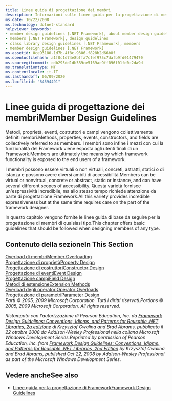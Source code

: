 ```yaml
---
title: Linee guida di progettazione dei membri
description: Informazioni sulle linee guida per la progettazione di membri in .NET. I membri includono metodi, proprietà, eventi, costruttori e campi.
ms.date: 10/22/2008
ms.technology: dotnet-standard
helpviewer_keywords:
- member design guidelines [.NET Framework], about member design guidelines
- members [.NET Framework], design guidelines
- class library design guidelines [.NET Framework], members
- member design guidelines [.NET Framework]
ms.assetid: 0ce93180-1d7b-4f8c-9306-f828b2d66b8f
ms.openlocfilehash: a1f0c1d74e8bffa7cfef975c7dafb9fd01479470
ms.sourcegitcommit: cdb295dd1db589ce5169ac9ff096f01fd0c2da9d
ms.translationtype: MT
ms.contentlocale: it-IT
ms.lasthandoff: 06/09/2020
ms.locfileid: "84594491"
---
```

# <a name="member-design-guidelines"></a><span data-ttu-id="577bc-104">Linee guida di progettazione dei membri</span><span class="sxs-lookup"><span data-stu-id="577bc-104">Member Design Guidelines</span></span>
<span data-ttu-id="577bc-105">Metodi, proprietà, eventi, costruttori e campi vengono collettivamente definiti membri.</span><span class="sxs-lookup"><span data-stu-id="577bc-105">Methods, properties, events, constructors, and fields are collectively referred to as members.</span></span> <span data-ttu-id="577bc-106">I membri sono infine i mezzi con cui la funzionalità del Framework viene esposta agli utenti finali di un Framework.</span><span class="sxs-lookup"><span data-stu-id="577bc-106">Members are ultimately the means by which framework functionality is exposed to the end users of a framework.</span></span>  
  
 <span data-ttu-id="577bc-107">I membri possono essere virtuali o non virtuali, concreti, astratti, statici o di istanza e possono avere diversi ambiti di accessibilità.</span><span class="sxs-lookup"><span data-stu-id="577bc-107">Members can be virtual or nonvirtual, concrete or abstract, static or instance, and can have several different scopes of accessibility.</span></span> <span data-ttu-id="577bc-108">Questa varietà fornisce un'espressività incredibile, ma allo stesso tempo richiede attenzione da parte di progettazione Framework.</span><span class="sxs-lookup"><span data-stu-id="577bc-108">All this variety provides incredible expressiveness but at the same time requires care on the part of the framework designer.</span></span>  
  
 <span data-ttu-id="577bc-109">In questo capitolo vengono fornite le linee guida di base da seguire per la progettazione di membri di qualsiasi tipo.</span><span class="sxs-lookup"><span data-stu-id="577bc-109">This chapter offers basic guidelines that should be followed when designing members of any type.</span></span>  
  
## <a name="in-this-section"></a><span data-ttu-id="577bc-110">Contenuto della sezione</span><span class="sxs-lookup"><span data-stu-id="577bc-110">In This Section</span></span>  
 [<span data-ttu-id="577bc-111">Overload di membri</span><span class="sxs-lookup"><span data-stu-id="577bc-111">Member Overloading</span></span>](member-overloading.md)  
 [<span data-ttu-id="577bc-112">Progettazione di proprietà</span><span class="sxs-lookup"><span data-stu-id="577bc-112">Property Design</span></span>](property.md)  
 [<span data-ttu-id="577bc-113">Progettazione di costruttori</span><span class="sxs-lookup"><span data-stu-id="577bc-113">Constructor Design</span></span>](constructor.md)  
 [<span data-ttu-id="577bc-114">Progettazione di eventi</span><span class="sxs-lookup"><span data-stu-id="577bc-114">Event Design</span></span>](event.md)  
 [<span data-ttu-id="577bc-115">Progettazione campi</span><span class="sxs-lookup"><span data-stu-id="577bc-115">Field Design</span></span>](field.md)  
 [<span data-ttu-id="577bc-116">Metodi di estensione</span><span class="sxs-lookup"><span data-stu-id="577bc-116">Extension Methods</span></span>](extension-methods.md)  
 [<span data-ttu-id="577bc-117">Overload degli operatori</span><span class="sxs-lookup"><span data-stu-id="577bc-117">Operator Overloads</span></span>](operator-overloads.md)  
 [<span data-ttu-id="577bc-118">Progettazione di parametri</span><span class="sxs-lookup"><span data-stu-id="577bc-118">Parameter Design</span></span>](parameter-design.md)  
 <span data-ttu-id="577bc-119">*Parti © 2005, 2009 Microsoft Corporation. Tutti i diritti riservati.*</span><span class="sxs-lookup"><span data-stu-id="577bc-119">*Portions © 2005, 2009 Microsoft Corporation. All rights reserved.*</span></span>  
  
 <span data-ttu-id="577bc-120">*Ristampato con l'autorizzazione di Pearson Education, Inc. da [Framework Design Guidelines: Conventions, Idioms, and Patterns for Reusable .NET Libraries, 2a edizione](https://www.informit.com/store/framework-design-guidelines-conventions-idioms-and-9780321545619) di Krzysztof Cwalina and Brad Abrams, pubblicato il 22 ottobre 2008 da Addison-Wesley Professional nella collana Microsoft Windows Development Series.*</span><span class="sxs-lookup"><span data-stu-id="577bc-120">*Reprinted by permission of Pearson Education, Inc. from [Framework Design Guidelines: Conventions, Idioms, and Patterns for Reusable .NET Libraries, 2nd Edition](https://www.informit.com/store/framework-design-guidelines-conventions-idioms-and-9780321545619) by Krzysztof Cwalina and Brad Abrams, published Oct 22, 2008 by Addison-Wesley Professional as part of the Microsoft Windows Development Series.*</span></span>  
  
## <a name="see-also"></a><span data-ttu-id="577bc-121">Vedere anche</span><span class="sxs-lookup"><span data-stu-id="577bc-121">See also</span></span>

- [<span data-ttu-id="577bc-122">Linee guida per la progettazione di Framework</span><span class="sxs-lookup"><span data-stu-id="577bc-122">Framework Design Guidelines</span></span>](index.md)
